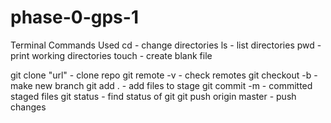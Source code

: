 # phase-0-gps-1
Terminal Commands Used
cd - change directories
ls - list directories
pwd - print working directories
touch - create blank file

git clone "url" - clone repo
git remote -v - check remotes
git checkout -b - make new branch 
git add . - add files to stage
git commit -m - committed staged files
git status - find status of git 
git push origin master - push changes